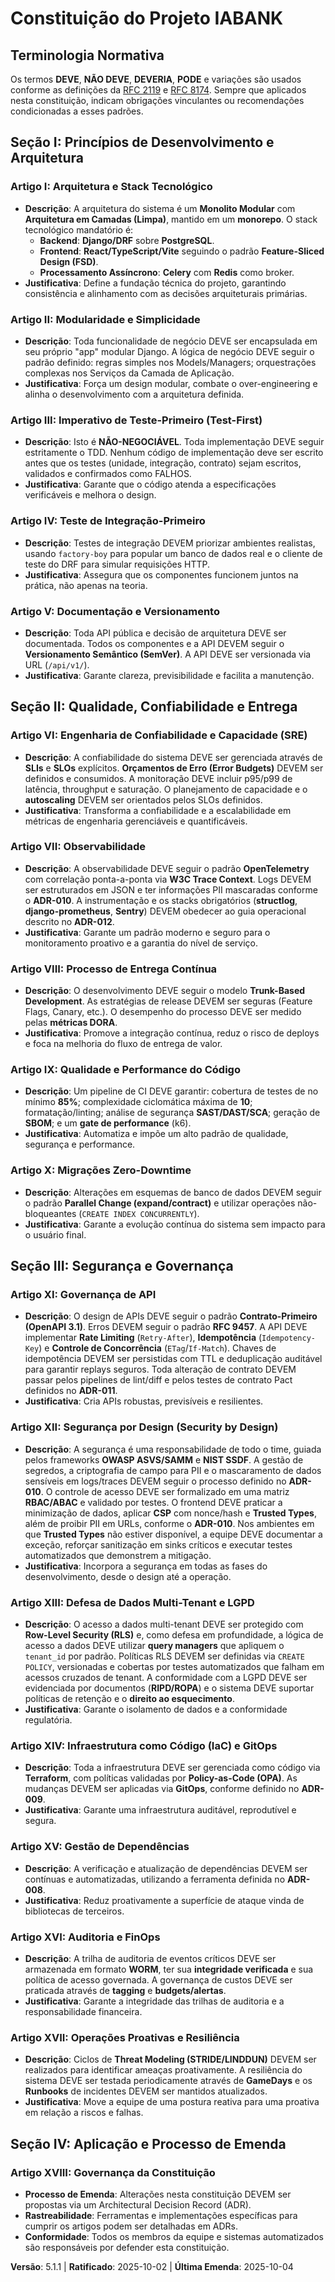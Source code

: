 <!--
Relatório de Impacto da Sincronização:
- Mudança de versão: 5.1.0 → 5.1.1
- Resumo das Mudanças:
  - Adicionado glossário de terminologia normativa (RFC 2119/8174) para termos obrigatórios.
  - Reforçadas obrigações de idempotência persistida, fallback de Trusted Types e verificação automatizada de RLS.
  - Sincronizadas orientações de pipeline/runbooks com novas salvaguardas de execução.
- Templates que requerem atualização:
  - ✅ /home/pizzaplanet/meus_projetos/iabank/.specify/templates/plan-template.md
  - ✅ /home/pizzaplanet/meus_projetos/iabank/.specify/templates/spec-template.md
  - ✅ /home/pizzaplanet/meus_projetos/iabank/.specify/templates/tasks-template.md
- ADRs relacionados:
  - docs/adr/010-protecao-dados-sensiveis-e-segredos.md
  - docs/adr/011-governanca-de-apis-e-contratos.md
  - docs/adr/012-observabilidade-e-telemetria.md
- Follow-up concluído:
  - docs/runbooks/seguranca-pii-vault.md
  - docs/runbooks/governanca-api.md
  - docs/runbooks/observabilidade.md
  - docs/pipelines/ci-required-checks.md
-->
# Constituição do Projeto IABANK

## Terminologia Normativa

Os termos **DEVE**, **NÃO DEVE**, **DEVERIA**, **PODE** e variações são usados conforme as definições da [RFC 2119](https://www.rfc-editor.org/rfc/rfc2119) e [RFC 8174](https://www.rfc-editor.org/rfc/rfc8174). Sempre que aplicados nesta constituição, indicam obrigações vinculantes ou recomendações condicionadas a esses padrões.

## Seção I: Princípios de Desenvolvimento e Arquitetura

### Artigo I: Arquitetura e Stack Tecnológico
- **Descrição**: A arquitetura do sistema é um **Monolito Modular** com **Arquitetura em Camadas (Limpa)**, mantido em um **monorepo**. O stack tecnológico mandatório é:
    - **Backend**: **Django/DRF** sobre **PostgreSQL**.
    - **Frontend**: **React/TypeScript/Vite** seguindo o padrão **Feature-Sliced Design (FSD)**.
    - **Processamento Assíncrono**: **Celery** com **Redis** como broker.
- **Justificativa**: Define a fundação técnica do projeto, garantindo consistência e alinhamento com as decisões arquiteturais primárias.

### Artigo II: Modularidade e Simplicidade
- **Descrição**: Toda funcionalidade de negócio DEVE ser encapsulada em seu próprio "app" modular Django. A lógica de negócio DEVE seguir o padrão definido: regras simples nos Models/Managers; orquestrações complexas nos Serviços da Camada de Aplicação.
- **Justificativa**: Força um design modular, combate o over-engineering e alinha o desenvolvimento com a arquitetura definida.

### Artigo III: Imperativo de Teste-Primeiro (Test-First)
- **Descrição**: Isto é **NÃO-NEGOCIÁVEL**. Toda implementação DEVE seguir estritamente o TDD. Nenhum código de implementação deve ser escrito antes que os testes (unidade, integração, contrato) sejam escritos, validados e confirmados como FALHOS.
- **Justificativa**: Garante que o código atenda a especificações verificáveis e melhora o design.

### Artigo IV: Teste de Integração-Primeiro
- **Descrição**: Testes de integração DEVEM priorizar ambientes realistas, usando `factory-boy` para popular um banco de dados real e o cliente de teste do DRF para simular requisições HTTP.
- **Justificativa**: Assegura que os componentes funcionem juntos na prática, não apenas na teoria.

### Artigo V: Documentação e Versionamento
- **Descrição**: Toda API pública e decisão de arquitetura DEVE ser documentada. Todos os componentes e a API DEVEM seguir o **Versionamento Semântico (SemVer)**. A API DEVE ser versionada via URL (`/api/v1/`).
- **Justificativa**: Garante clareza, previsibilidade e facilita a manutenção.

## Seção II: Qualidade, Confiabilidade e Entrega

### Artigo VI: Engenharia de Confiabilidade e Capacidade (SRE)
- **Descrição**: A confiabilidade do sistema DEVE ser gerenciada através de **SLIs** e **SLOs** explícitos. **Orçamentos de Erro (Error Budgets)** DEVEM ser definidos e consumidos. A monitoração DEVE incluir p95/p99 de latência, throughput e saturação. O planejamento de capacidade e o **autoscaling** DEVEM ser orientados pelos SLOs definidos.
- **Justificativa**: Transforma a confiabilidade e a escalabilidade em métricas de engenharia gerenciáveis e quantificáveis.

### Artigo VII: Observabilidade
- **Descrição**: A observabilidade DEVE seguir o padrão **OpenTelemetry** com correlação ponta-a-ponta via **W3C Trace Context**. Logs DEVEM ser estruturados em JSON e ter informações PII mascaradas conforme o **ADR-010**. A instrumentação e os stacks obrigatórios (**structlog**, **django-prometheus**, **Sentry**) DEVEM obedecer ao guia operacional descrito no **ADR-012**.
- **Justificativa**: Garante um padrão moderno e seguro para o monitoramento proativo e a garantia do nível de serviço.

### Artigo VIII: Processo de Entrega Contínua
- **Descrição**: O desenvolvimento DEVE seguir o modelo **Trunk-Based Development**. As estratégias de release DEVEM ser seguras (Feature Flags, Canary, etc.). O desempenho do processo DEVE ser medido pelas **métricas DORA**.
- **Justificativa**: Promove a integração contínua, reduz o risco de deploys e foca na melhoria do fluxo de entrega de valor.

### Artigo IX: Qualidade e Performance do Código
- **Descrição**: Um pipeline de CI DEVE garantir: cobertura de testes de no mínimo **85%**; complexidade ciclomática máxima de **10**; formatação/linting; análise de segurança **SAST/DAST/SCA**; geração de **SBOM**; e um **gate de performance** (k6).
- **Justificativa**: Automatiza e impõe um alto padrão de qualidade, segurança e performance.

### Artigo X: Migrações Zero-Downtime
- **Descrição**: Alterações em esquemas de banco de dados DEVEM seguir o padrão **Parallel Change (expand/contract)** e utilizar operações não-bloqueantes (`CREATE INDEX CONCURRENTLY`).
- **Justificativa**: Garante a evolução contínua do sistema sem impacto para o usuário final.

## Seção III: Segurança e Governança

### Artigo XI: Governança de API
- **Descrição**: O design de APIs DEVE seguir o padrão **Contrato-Primeiro (OpenAPI 3.1)**. Erros DEVEM seguir o padrão **RFC 9457**. A API DEVE implementar **Rate Limiting** (`Retry-After`), **Idempotência** (`Idempotency-Key`) e **Controle de Concorrência** (`ETag`/`If-Match`). Chaves de idempotência DEVEM ser persistidas com TTL e deduplicação auditável para garantir replays seguros. Toda alteração de contrato DEVEM passar pelos pipelines de lint/diff e pelos testes de contrato Pact definidos no **ADR-011**.
- **Justificativa**: Cria APIs robustas, previsíveis e resilientes.

### Artigo XII: Segurança por Design (Security by Design)
- **Descrição**: A segurança é uma responsabilidade de todo o time, guiada pelos frameworks **OWASP ASVS/SAMM** e **NIST SSDF**. A gestão de segredos, a criptografia de campo para PII e o mascaramento de dados sensíveis em logs/traces DEVEM seguir o processo definido no **ADR-010**. O controle de acesso DEVE ser formalizado em uma matriz **RBAC/ABAC** e validado por testes. O frontend DEVE praticar a minimização de dados, aplicar **CSP** com nonce/hash e **Trusted Types**, além de proibir PII em URLs, conforme o **ADR-010**. Nos ambientes em que **Trusted Types** não estiver disponível, a equipe DEVE documentar a exceção, reforçar sanitização em sinks críticos e executar testes automatizados que demonstrem a mitigação.
- **Justificativa**: Incorpora a segurança em todas as fases do desenvolvimento, desde o design até a operação.

### Artigo XIII: Defesa de Dados Multi-Tenant e LGPD
- **Descrição**: O acesso a dados multi-tenant DEVE ser protegido com **Row-Level Security (RLS)** e, como defesa em profundidade, a lógica de acesso a dados DEVE utilizar **query managers** que apliquem o `tenant_id` por padrão. Políticas RLS DEVEM ser definidas via `CREATE POLICY`, versionadas e cobertas por testes automatizados que falham em acessos cruzados de tenant. A conformidade com a LGPD DEVE ser evidenciada por documentos (**RIPD/ROPA**) e o sistema DEVE suportar políticas de retenção e o **direito ao esquecimento**.
- **Justificativa**: Garante o isolamento de dados e a conformidade regulatória.

### Artigo XIV: Infraestrutura como Código (IaC) e GitOps
- **Descrição**: Toda a infraestrutura DEVE ser gerenciada como código via **Terraform**, com políticas validadas por **Policy-as-Code (OPA)**. As mudanças DEVEM ser aplicadas via **GitOps**, conforme definido no **ADR-009**.
- **Justificativa**: Garante uma infraestrutura auditável, reprodutível e segura.

### Artigo XV: Gestão de Dependências
- **Descrição**: A verificação e atualização de dependências DEVEM ser contínuas e automatizadas, utilizando a ferramenta definida no **ADR-008**.
- **Justificativa**: Reduz proativamente a superfície de ataque vinda de bibliotecas de terceiros.

### Artigo XVI: Auditoria e FinOps
- **Descrição**: A trilha de auditoria de eventos críticos DEVE ser armazenada em formato **WORM**, ter sua **integridade verificada** e sua política de acesso governada. A governança de custos DEVE ser praticada através de **tagging** e **budgets/alertas**.
- **Justificativa**: Garante a integridade das trilhas de auditoria e a responsabilidade financeira.

### Artigo XVII: Operações Proativas e Resiliência
- **Descrição**: Ciclos de **Threat Modeling (STRIDE/LINDDUN)** DEVEM ser realizados para identificar ameaças proativamente. A resiliência do sistema DEVE ser testada periodicamente através de **GameDays** e os **Runbooks** de incidentes DEVEM ser mantidos atualizados.
- **Justificativa**: Move a equipe de uma postura reativa para uma proativa em relação a riscos e falhas.

## Seção IV: Aplicação e Processo de Emenda

### Artigo XVIII: Governança da Constituição
- **Processo de Emenda**: Alterações nesta constituição DEVEM ser propostas via um Architectural Decision Record (ADR).
- **Rastreabilidade**: Ferramentas e implementações específicas para cumprir os artigos podem ser detalhadas em ADRs.
- **Conformidade**: Todos os membros da equipe e sistemas automatizados são responsáveis por defender esta constituição.

**Versão**: 5.1.1 | **Ratificado**: 2025-10-02 | **Última Emenda**: 2025-10-04
